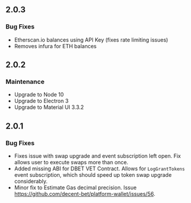 ## 2.0.3

### Bug Fixes

- Etherscan.io balances using API Key (fixes rate limiting issues)
- Removes infura for ETH balances

## 2.0.2

### Maintenance

- Upgrade to Node 10
- Upgrade to Electron 3
- Upgrade to Material UI 3.3.2

## 2.0.1

### Bug Fixes

- Fixes issue with swap upgrade and event subscription left open. Fix allows user to execute swaps more than once.
- Added missing ABI for DBET VET Contract. Allows for `LogGrantTokens` event subscription, which should speed up token swap upgrade considerably.
- Minor fix  to Estimate Gas decimal precision. Issue https://github.com/decent-bet/platform-wallet/issues/56.
